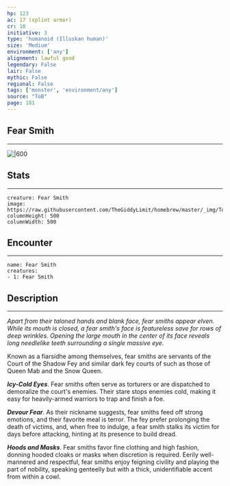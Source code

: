 ```yaml
---
hp: 123
ac: 17 (splint armor)
cr: 10
initiative: 3
type: 'humanoid (Illuskan human)'    
size: 'Medium'
environment: ['any']
alignment: lawful good
legendary: False
lair: False
mythic: False
regional: False
tags: ['monster', 'environment/any']
source: "ToB"
page: 181
---
```


## Fear Smith
---

![|600](https://raw.githubusercontent.com/TheGiddyLimit/homebrew/master/_img/ToB/Fear%20Smith.webp)

## Stats
---

```statblock
creature: Fear Smith
image: https://raw.githubusercontent.com/TheGiddyLimit/homebrew/master/_img/ToB/token/Fear%20Smith.png
columnHeight: 500
columnWidth: 500
```

## Encounter
---

```encounter-table
name: Fear Smith
creatures:
- 1: Fear Smith
```

## Description
---
_Apart from their taloned hands and blank face, fear smiths appear elven. While its mouth is closed, a fear smith's face is featureless save for rows of deep wrinkles. Opening the large mouth in the center of its face reveals long needlelike teeth surrounding a single massive eye._

Known as a fiarsídhe among themselves, fear smiths are servants of the Court of the Shadow Fey and similar dark fey courts of such as those of Queen Mab and the Snow Queen.

**_Icy-Cold Eyes_**. Fear smiths often serve as torturers or are dispatched to demoralize the court's enemies. Their stare stops enemies cold, making it easy for heavily-armed warriors to trap and finish a foe.

**_Devour Fear_**. As their nickname suggests, fear smiths feed off strong emotions, and their favorite meal is terror. The fey prefer prolonging the death of victims, and, when free to indulge, a fear smith stalks its victim for days before attacking, hinting at its presence to build dread.

**_Hoods and Masks_**. Fear smiths favor fine clothing and high fashion, donning hooded cloaks or masks when discretion is required. Eerily well-mannered and respectful, fear smiths enjoy feigning civility and playing the part of nobility, speaking genteelly but with a thick, unidentifiable accent from within a cowl.






